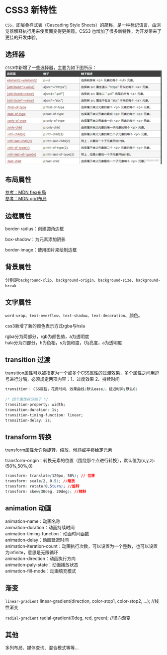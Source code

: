 # CSS3 新特性

`CSS`，即层叠样式表（Cascading Style Sheets）的简称，是一种标记语言，由浏览器解释执行用来使页面变得更美观。CSS3 也增加了很多新特性，为开发带来了更佳的开发体验。

## 选择器

`CSS3`中新增了一些选择器，主要为如下图所示：
<img src="../../assets/css/css3selection.awebp" alt="" />

## 布局属性

[参考：MDN flex布局](https://developer.mozilla.org/zh-CN/docs/Web/CSS/flex)<br>
[参考：MDN grid布局](https://developer.mozilla.org/zh-CN/docs/Web/CSS/grid)

## 边框属性

border-radius：创建圆角边框

box-shadow：为元素添加阴影

border-image：使用图片来绘制边框


## 背景属性

分别是`background-clip`、`background-origin`、`background-size`、`background-break`

## 文字属性

`word-wrap`、`text-overflow`、`text-shadow`、`text-decoration`、颜色。


css3新增了新的颜色表示方式rgba与hsla

rgba分为两部分，rgb为颜色值，a为透明度<br>
hala分为四部分，h为色相，s为饱和度，l为亮度，a为透明度

## transition 过渡

transition属性可以被指定为一个或多个CSS属性的过渡效果，多个属性之间用逗号进行分隔，必须规定两项内容：1、过度效果 2、持续时间

```css
transition： CSS属性，花费时间，效果曲线(默认ease)，延迟时间(默认0)

/* 四个属性拆分如下 */
transition-property: width; 
transition-duration: 1s;
transition-timing-function: linear;
transition-delay: 2s;
```

## transform 转换

transform属性允许你旋转，缩放，倾斜或平移给定元素

transform-origin：转换元素的位置（围绕那个点进行转换），默认值为(x,y,z):(50%,50%,0)

```css
transform: translate(120px, 50%); // 位移
transform: scale(2, 0.5); //缩放
transform: rotate(0.5turn); //旋转
transform: skew(30deg, 20deg); //倾斜
```

## animation 动画

animation-name：动画名称<br>
animation-duration：动画持续时间<br>
animation-timing-function：动画时间函数<br>
animation-delay：动画延迟时间<br>
animation-iteration-count：动画执行次数，可以设置为一个整数，也可以设置为infinite，意思是无限循环<br>
animation-direction：动画执行方向<br>
animation-paly-state：动画播放状态<br>
animation-fill-mode：动画填充模式

## 渐变

`linear-gradient` linear-gradient(direction, color-stop1, color-stop2, ...); //线性渐变

`radial-gradient` radial-gradient(0deg, red, green); //径向渐变

## 其他

多列布局、媒体查询、混合模式等等...